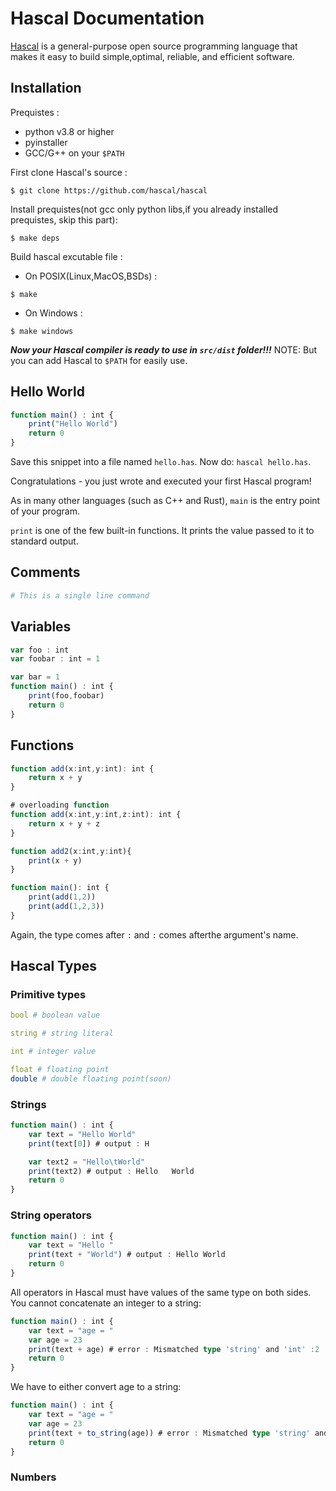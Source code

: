 # Hascal Documentation

[Hascal](https://hascal.github.io) is a general-purpose open source programming language that makes it easy to build simple,optimal, reliable, and efficient software. 

## Installation
Prequistes :
- python v3.8 or higher
- pyinstaller 
- GCC/G++ on your `$PATH`

First clone Hascal's source :
```
$ git clone https://github.com/hascal/hascal
```

Install prequistes(not gcc only python libs,if you already installed prequistes, skip this part):
```
$ make deps
```

Build hascal excutable file :
  - On POSIX(Linux,MacOS,BSDs) :
  ```
  $ make
  ```
  - On Windows :
  ```
  $ make windows
  ```

***Now your Hascal compiler is ready to use in `src/dist` folder!!!***
NOTE: But you can add Hascal to `$PATH` for easily use.

## Hello World
```typescript
function main() : int {
    print("Hello World")
    return 0
}
```
Save this snippet into a file named `hello.has`. Now do: `hascal hello.has`.

Congratulations - you just wrote and executed your first Hascal program!

As in many other languages (such as C++ and Rust), `main` is the entry point of your program.

`print` is one of the few built-in functions. It prints the value passed to it to standard output.

## Comments
```py
# This is a single line command
```

## Variables
```typescript
var foo : int
var foobar : int = 1

var bar = 1
function main() : int {
    print(foo,foobar)
    return 0
}
```

## Functions
```typescript
function add(x:int,y:int): int {
    return x + y
}

# overloading function
function add(x:int,y:int,z:int): int {
    return x + y + z
}

function add2(x:int,y:int){
    print(x + y)
}

function main(): int {
    print(add(1,2))
    print(add(1,2,3))
}
```
Again, the type comes after `:` and `:` comes afterthe argument's name.

## Hascal Types

### Primitive types
```nim
bool # boolean value

string # string literal

int # integer value

float # floating point 
double # double floating point(soon)
```

### Strings
```typescript
function main() : int {
    var text = "Hello World"
    print(text[0]) # output : H 

    var text2 = "Hello\tWorld"
    print(text2) # output : Hello   World
    return 0
}
```

### String operators
```typescript
function main() : int {
    var text = "Hello "
    print(text + "World") # output : Hello World 
    return 0
}
```
All operators in Hascal must have values of the same type on both sides. You cannot concatenate an integer to a string:
```typescript
function main() : int {
    var text = "age = "
    var age = 23
    print(text + age) # error : Mismatched type 'string' and 'int' :2 
    return 0
}
```
We have to either convert age to a string:
```typescript
function main() : int {
    var text = "age = "
    var age = 23
    print(text + to_string(age)) # error : Mismatched type 'string' and 'int' :3
    return 0
}
```

### Numbers
```typescript

```
